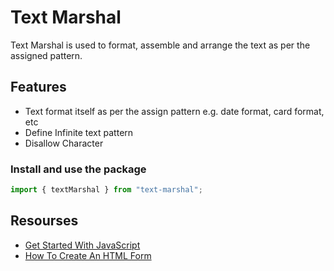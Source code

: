 # Text Marshal

Text Marshal is used to format, assemble and arrange the text as per the assigned pattern.

## Features

- Text format itself as per the assign pattern e.g. date format, card format, etc
- Define Infinite text pattern
- Disallow Character

### Install and use the package

```js
import { textMarshal } from "text-marshal";
```

## Resourses

- [Get Started With JavaScript](https://taimoorsattar.com/blogs/javascript)
- [How To Create An HTML Form](https://taimoorsattar.com/blogs/create-html-form)

